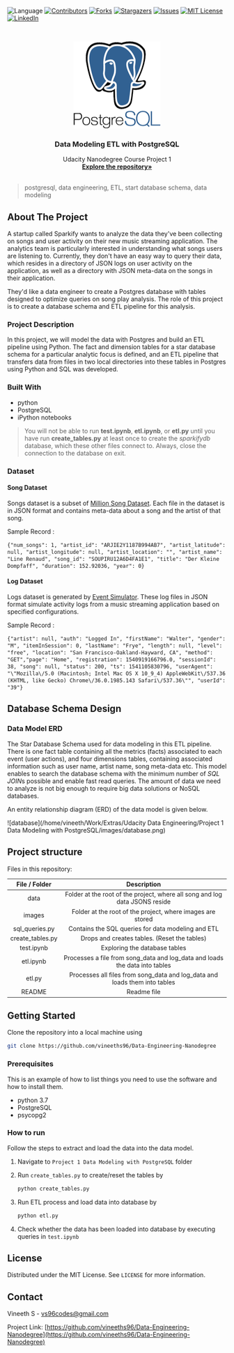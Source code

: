  ![Language](https://img.shields.io/badge/language-python--3.7-blue) [![Contributors][contributors-shield]][contributors-url] [![Forks][forks-shield]][forks-url] [![Stargazers][stars-shield]][stars-url] [![Issues][issues-shield]][issues-url] [![MIT License][license-shield]][license-url] [![LinkedIn][linkedin-shield]][linkedin-url]

<!-- PROJECT LOGO -->
<br />

<p align="center">
 <a href="https://github.com/vineeths96/Data-Engineering-Nanodegree">
  <img src="images/postgresSQLlogo.png" alt="Logo" width="200" height="200">
 </a>
 <h3 align="center">Data Modeling ETL with PostgreSQL</h3>
 <p align="center">
  Udacity Nanodegree Course Project 1
  <br />
  <a href=https://github.com/vineeths96/Data-Engineering-Nanodegree><strong>Explore the repository»</strong></a>
  <br />
  <br />
 </p>


</p>

> postgresql, data engineering, ETL, start database schema, data modeling



<!-- ABOUT THE PROJECT -->

## About The Project

A startup called Sparkify wants to analyze the data they've been collecting on songs and user activity on their new music streaming application. The analytics team is particularly interested in understanding what songs users are listening to. Currently, they don't have an easy way to query their data, which resides in a directory of JSON logs on user activity on the application, as well as a directory with JSON meta-data on the songs in their application.

They'd like a data engineer to create a Postgres database with tables designed to optimize queries on song play analysis. The role of this project is to create a database schema and ETL pipeline for this analysis. 

### Project Description

In this project, we will model the data with Postgres and build an ETL pipeline using Python. The fact and dimension tables for a star database schema for a particular analytic focus is defined, and an ETL pipeline that transfers data from files in two local directories into these tables in Postgres using Python and SQL was developed.

### Built With

* python
* PostgreSQL
* iPython notebooks

> You will not be able to run **test.ipynb**, **etl.ipynb**, or **etl.py** until you have run **create_tables.py** at least once to create the *sparkifydb* database, which these other files connect to. Always, close the connection to the database on exit. 

### Dataset
#### Song Dataset
Songs dataset is a subset of [Million Song Dataset](http://millionsongdataset.com/).  Each file in the dataset is in JSON format and contains meta-data about a song and the artist of that song. 

Sample Record :
```
{"num_songs": 1, "artist_id": "ARJIE2Y1187B994AB7", "artist_latitude": null, "artist_longitude": null, "artist_location": "", "artist_name": "Line Renaud", "song_id": "SOUPIRU12A6D4FA1E1", "title": "Der Kleine Dompfaff", "duration": 152.92036, "year": 0}
```

#### Log Dataset
Logs dataset is generated by [Event Simulator](https://github.com/Interana/eventsim).  These log files in JSON format simulate activity logs from a music streaming application based on specified configurations.

Sample Record :
```
{"artist": null, "auth": "Logged In", "firstName": "Walter", "gender": "M", "itemInSession": 0, "lastName": "Frye", "length": null, "level": "free", "location": "San Francisco-Oakland-Hayward, CA", "method": "GET","page": "Home", "registration": 1540919166796.0, "sessionId": 38, "song": null, "status": 200, "ts": 1541105830796, "userAgent": "\"Mozilla\/5.0 (Macintosh; Intel Mac OS X 10_9_4) AppleWebKit\/537.36 (KHTML, like Gecko) Chrome\/36.0.1985.143 Safari\/537.36\"", "userId": "39"}
```



## Database Schema Design

### Data Model ERD

The Star Database Schema used for data modeling in this ETL pipeline. There is one fact table containing all the metrics (facts) associated to each event (user actions), and four dimensions tables, containing associated information such as user name, artist name, song meta-data etc. This model enables to search the database schema with the minimum number of  *SQL JOIN*s possible and enable fast read queries. The amount of data we need to analyze is not big enough to require big data solutions or NoSQL databases.

An entity relationship diagram (ERD) of the data model is given below. 

![database](/home/vineeth/Work/Extras/Udacity Data Engineering/Project 1 Data Modeling with PostgreSQL/images/database.png)

## Project structure

Files in this repository:

|  File / Folder   |                         Description                          |
| :--------------: | :----------------------------------------------------------: |
|       data       | Folder at the root of the project, where all song and log data JSONS reside |
|      images      |  Folder at the root of the project, where images are stored  |
|  sql_queries.py  |      Contains the SQL queries for data modeling and ETL      |
| create_tables.py |         Drops and creates tables. (Reset the tables)         |
|    test.ipynb    |                Exploring the database tables                 |
|    etl.ipynb     | Processes a file from song_data and log_data and loads the data into tables |
|      etl.py      | Processes all files from song_data and log_data and loads them into  tables |
|      README      |                         Readme file                          |



<!-- GETTING STARTED -->

## Getting Started

Clone the repository into a local machine using

```sh
git clone https://github.com/vineeths96/Data-Engineering-Nanodegree
```

### Prerequisites

This is an example of how to list things you need to use the software and how to install them.

* python 3.7
* PostgreSQL
* psycopg2

### How to run

Follow the steps to extract and load the data into the data model.

1. Navigate to `Project 1 Data Modeling with PostgreSQL` folder

2. Run `create_tables.py` to create/reset the tables by

   ```python
   python create_tables.py
   ```

3. Run ETL process and load data into database by 

   ```python
   python etl.py
   ```

4. Check whether the data has been loaded into database by executing queries in `test.ipynb`



<!-- LICENSE -->

## License

Distributed under the MIT License. See `LICENSE` for more information.



<!-- CONTACT -->

## Contact

Vineeth S - vs96codes@gmail.com

Project Link: [https://github.com/vineeths96/Data-Engineering-Nanodegree](https://github.com/vineeths96/Data-Engineering-Nanodegree)



<!-- MARKDOWN LINKS & IMAGES -->
<!-- https://www.markdownguide.org/basic-syntax/#reference-style-links -->

[contributors-shield]: https://img.shields.io/github/contributors/vineeths96/Data-Engineering-Nanodegree.svg?style=flat-square
[contributors-url]: https://github.com/vineeths96/Data-Engineering-Nanodegree/graphs/contributors
[forks-shield]: https://img.shields.io/github/forks/vineeths96/Data-Engineering-Nanodegree.svg?style=flat-square
[forks-url]: https://github.com/vineeths96/Data-Engineering-Nanodegree/network/members
[stars-shield]: https://img.shields.io/github/stars/vineeths96/Data-Engineering-Nanodegree.svg?style=flat-square
[stars-url]: https://github.com/vineeths96/Data-Engineering-Nanodegree/stargazers
[issues-shield]: https://img.shields.io/github/issues/vineeths96/Data-Engineering-Nanodegree.svg?style=flat-square
[issues-url]: https://github.com/vineeths96/Data-Engineering-Nanodegree/issues
[license-shield]: https://img.shields.io/badge/License-MIT-yellow.svg
[license-url]: https://github.com/vineeths96/Data-Engineering-Nanodegree/blob/master/LICENSE
[linkedin-shield]: https://img.shields.io/badge/-LinkedIn-black.svg?style=flat-square&logo=linkedin&colorB=555
[linkedin-url]: https://linkedin.com/in/vineeths
[product-screenshot]: images/screenshot.jpg